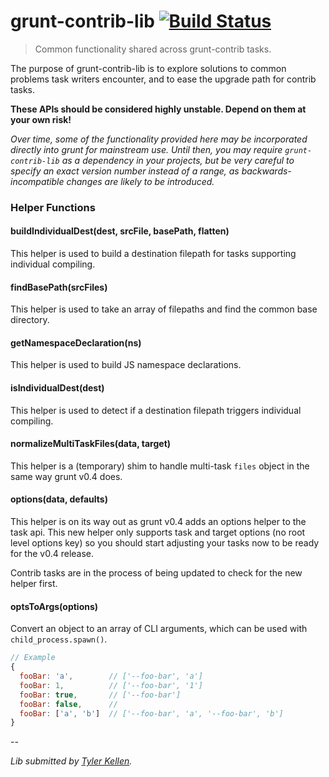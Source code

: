 # grunt-contrib-lib [![Build Status](https://secure.travis-ci.org/gruntjs/grunt-contrib-lib.png?branch=master)](http://travis-ci.org/gruntjs/grunt-contrib-lib)

> Common functionality shared across grunt-contrib tasks.

The purpose of grunt-contrib-lib is to explore solutions to common problems task writers encounter, and to ease the upgrade path for contrib tasks.

**These APIs should be considered highly unstable. Depend on them at your own risk!**

_Over time, some of the functionality provided here may be incorporated directly into grunt for mainstream use. Until then, you may require `grunt-contrib-lib` as a dependency in your projects, but be very careful to specify an exact version number instead of a range, as backwards-incompatible changes are likely to be introduced._

### Helper Functions

#### buildIndividualDest(dest, srcFile, basePath, flatten)

This helper is used to build a destination filepath for tasks supporting individual compiling.

#### findBasePath(srcFiles)

This helper is used to take an array of filepaths and find the common base directory.

#### getNamespaceDeclaration(ns)

This helper is used to build JS namespace declarations.

#### isIndividualDest(dest)

This helper is used to detect if a destination filepath triggers individual compiling.

#### normalizeMultiTaskFiles(data, target)

This helper is a (temporary) shim to handle multi-task `files` object in the same way grunt v0.4 does.

#### options(data, defaults)

This helper is on its way out as grunt v0.4 adds an options helper to the task api. This new helper only supports task and target options (no root level options key) so you should start adjusting your tasks now to be ready for the v0.4 release.

Contrib tasks are in the process of being updated to check for the new helper first.

#### optsToArgs(options)

Convert an object to an array of CLI arguments, which can be used with `child_process.spawn()`.

```js
// Example
{
  fooBar: 'a',        // ['--foo-bar', 'a']
  fooBar: 1,          // ['--foo-bar', '1']
  fooBar: true,       // ['--foo-bar']
  fooBar: false,      //
  fooBar: ['a', 'b']  // ['--foo-bar', 'a', '--foo-bar', 'b']
}
```

--

*Lib submitted by [Tyler Kellen](https://goingslowly.com/).*